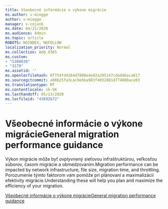 ```yaml
---
title: Všeobecné informácie o výkone migrácie
ms.author: v-miegge
author: v-miegge
manager: v-cojank
ms.date: 04/21/2020
ms.audience: Admin
ms.topic: article
ROBOTS: NOINDEX, NOFOLLOW
localization_priority: Normal
ms.collection: Adm_O365
ms.custom:
- "5300030"
- "3179"
ms.assetid: ''
ms.openlocfilehash: 0f754fd4264d7800e4e02a295147cded46aca817
ms.sourcegitcommit: a98b25fa3cac9ebba983f4932881d774880aca93
ms.translationtype: MT
ms.contentlocale: sk-SK
ms.lasthandoff: 05/13/2020
ms.locfileid: "43692672"
---
```

# <a name="general-migration-performance-guidance"></a><span data-ttu-id="f1a2d-102">Všeobecné informácie o výkone migrácie</span><span class="sxs-lookup"><span data-stu-id="f1a2d-102">General migration performance guidance</span></span>

<span data-ttu-id="f1a2d-103">Výkon migrácie môže byť ovplyvnený sieťovou infraštruktúrou, veľkosťou súborov, časom migrácie a obmedzovaním.</span><span class="sxs-lookup"><span data-stu-id="f1a2d-103">Migration performance can be impacted by network infrastructure, file size, migration time, and throttling.</span></span> <span data-ttu-id="f1a2d-104">Porozumenie týmto faktorom vám pomôže pri plánovaní a maximalizácii efektivity migrácie.</span><span class="sxs-lookup"><span data-stu-id="f1a2d-104">Understanding these will help you plan and maximize the efficiency of your migration.</span></span>

[<span data-ttu-id="f1a2d-105">Všeobecné informácie o výkone migrácie</span><span class="sxs-lookup"><span data-stu-id="f1a2d-105">General migration performance guidance</span></span>](https://docs.microsoft.com/sharepointmigration/sharepoint-online-and-onedrive-migration-speed)